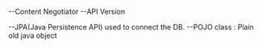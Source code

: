--Content Negotiator
--API Version

--JPA(Java Persistence API) used to connect the DB.
--POJO class : Plain old java object